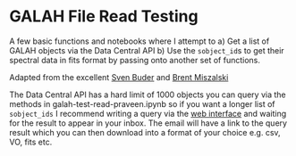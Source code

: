 # GALAH File Read Testing

A few basic functions and notebooks where I attempt to a) Get a list of GALAH objects via the Data Central API b) Use the `sobject_id`s to get their spectral data in fits format by passing onto another set of functions.

Adapted from the excellent [Sven Buder](https://github.com/svenbuder/GALAH_DR3/blob/master/tutorials/tutorial3_plotting_reduced_spectra.ipynb) and [Brent Miszalski](https://docs.datacentral.org.au/help-center/virtual-observatory-examples/ssa-galah-dr3-interactive-spectra-explorer-enhanced-data-central-api/)

The Data Central API has a hard limit of 1000 objects you can query via the methods in galah-test-read-praveen.ipynb so if you want a longer list of `sobject_ids` I recommend writing a query via the [web interface](https://datacentral.org.au/api/services/query/) and waiting for the result to appear in your inbox. The email will have a link to the query result which you can then download into a format of your choice e.g. csv, VO, fits etc. 